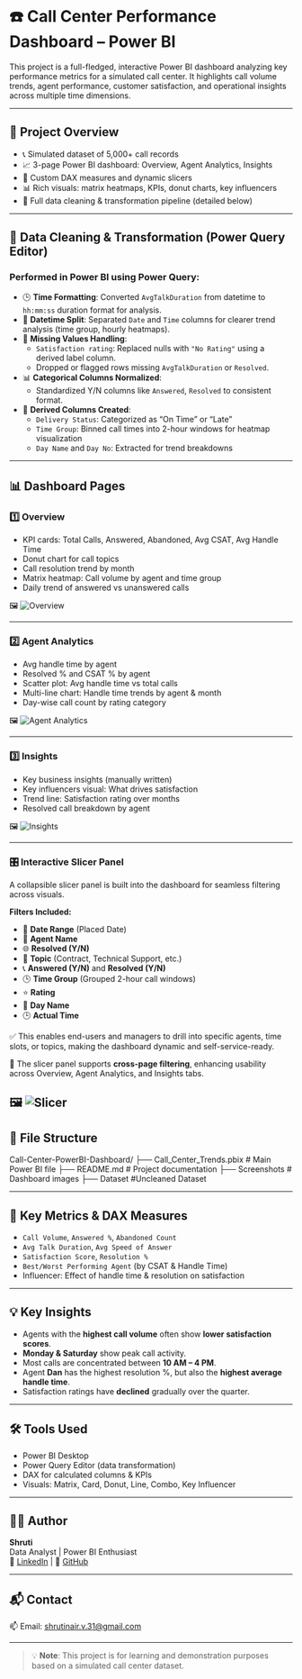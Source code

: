 # ☎️ Call Center Performance Dashboard – Power BI

This project is a full-fledged, interactive Power BI dashboard analyzing key performance metrics for a simulated call center. It highlights call volume trends, agent performance, customer satisfaction, and operational insights across multiple time dimensions.

---

## 🚀 Project Overview

- 📞 Simulated dataset of 5,000+ call records
- 📈 3-page Power BI dashboard: Overview, Agent Analytics, Insights
- 🧠 Custom DAX measures and dynamic slicers
- 📊 Rich visuals: matrix heatmaps, KPIs, donut charts, key influencers
- 🧹 Full data cleaning & transformation pipeline (detailed below)

---

## 🧼 Data Cleaning & Transformation (Power Query Editor)

### Performed in Power BI using Power Query:

- 🕒 **Time Formatting**: Converted `AvgTalkDuration` from datetime to `hh:mm:ss` duration format for analysis.
- 📆 **Datetime Split**: Separated `Date` and `Time` columns for clearer trend analysis (time group, hourly heatmaps).
- 🚫 **Missing Values Handling**:
  - `Satisfaction rating`: Replaced nulls with `"No Rating"` using a derived label column.
  - Dropped or flagged rows missing `AvgTalkDuration` or `Resolved`.
- 📊 **Categorical Columns Normalized**:
  - Standardized Y/N columns like `Answered`, `Resolved` to consistent format.
- 🧠 **Derived Columns Created**:
  - `Delivery Status`: Categorized as “On Time” or “Late”
  - `Time Group`: Binned call times into 2-hour windows for heatmap visualization
  - `Day Name` and `Day No`: Extracted for trend breakdowns

---

## 📊 Dashboard Pages

### 1️⃣ Overview
- KPI cards: Total Calls, Answered, Abandoned, Avg CSAT, Avg Handle Time
- Donut chart for call topics
- Call resolution trend by month
- Matrix heatmap: Call volume by agent and time group
- Daily trend of answered vs unanswered calls

🖼️ ![Overview](overview.png)

---

### 2️⃣ Agent Analytics
- Avg handle time by agent
- Resolved % and CSAT % by agent
- Scatter plot: Avg handle time vs total calls
- Multi-line chart: Handle time trends by agent & month
- Day-wise call count by rating category

🖼️ ![Agent Analytics](agent-analytics.png)

---

### 3️⃣ Insights
- Key business insights (manually written)
- Key influencers visual: What drives satisfaction
- Trend line: Satisfaction rating over months
- Resolved call breakdown by agent

🖼️ ![Insights](insights.png)

---

### 🎛️ Interactive Slicer Panel

A collapsible slicer panel is built into the dashboard for seamless filtering across visuals.

**Filters Included:**
- 📅 **Date Range** (Placed Date)
- 👤 **Agent Name**
- 🌐 **Resolved (Y/N)**
- 📝 **Topic** (Contract, Technical Support, etc.)
- 📞 **Answered (Y/N)** and **Resolved (Y/N)**
- 🕒 **Time Group** (Grouped 2-hour call windows)
- ⭐ **Rating**
- 📆 **Day Name**
- 🕒 **Actual Time**
  
✅ This enables end-users and managers to drill into specific agents, time slots, or topics, making the dashboard dynamic and self-service-ready.

🧠 The slicer panel supports **cross-page filtering**, enhancing usability across Overview, Agent Analytics, and Insights tabs.

🖼️ ![Slicer](Slicer.png)
---

## 📁 File Structure

Call-Center-PowerBI-Dashboard/
├── Call_Center_Trends.pbix # Main Power BI file
├── README.md # Project documentation
├── Screenshots # Dashboard images
├── Dataset #Uncleaned Dataset

---

## 📌 Key Metrics & DAX Measures

- `Call Volume`, `Answered %`, `Abandoned Count`
- `Avg Talk Duration`, `Avg Speed of Answer`
- `Satisfaction Score`, `Resolution %`
- `Best/Worst Performing Agent` (by CSAT & Handle Time)
- Influencer: Effect of handle time & resolution on satisfaction

---

## 💡 Key Insights

- Agents with the **highest call volume** often show **lower satisfaction scores**.
- **Monday & Saturday** show peak call activity.
- Most calls are concentrated between **10 AM – 4 PM**.
- Agent **Dan** has the highest resolution %, but also the **highest average handle time**.
- Satisfaction ratings have **declined** gradually over the quarter.

---

## 🛠 Tools Used

- Power BI Desktop
- Power Query Editor (data transformation)
- DAX for calculated columns & KPIs
- Visuals: Matrix, Card, Donut, Line, Combo, Key Influencer

---

## 👩‍💻 Author

**Shruti**  
Data Analyst | Power BI Enthusiast  
🔗 [LinkedIn](https://linkedin.com/in/shrutivnair) | 📂 [GitHub](https://github.com/ShrutiVNair)

---

## 📬 Contact

📫 Email: shrutinair.v.31@gmail.com

---

> 💡 **Note**: This project is for learning and demonstration purposes based on a simulated call center dataset.
